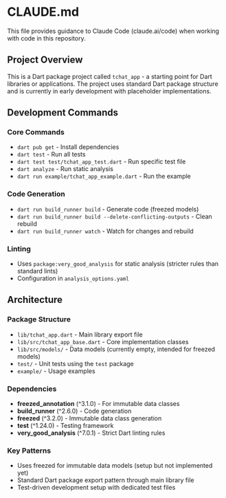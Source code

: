 # CLAUDE.md

This file provides guidance to Claude Code (claude.ai/code) when working with code in this repository.

## Project Overview

This is a Dart package project called `tchat_app` - a starting point for Dart libraries or applications. The project uses standard Dart package structure and is currently in early development with placeholder implementations.

## Development Commands

### Core Commands

- `dart pub get` - Install dependencies
- `dart test` - Run all tests  
- `dart test test/tchat_app_test.dart` - Run specific test file
- `dart analyze` - Run static analysis
- `dart run example/tchat_app_example.dart` - Run the example

### Code Generation

- `dart run build_runner build` - Generate code (freezed models)
- `dart run build_runner build --delete-conflicting-outputs` - Clean rebuild
- `dart run build_runner watch` - Watch for changes and rebuild

### Linting

- Uses `package:very_good_analysis` for static analysis (stricter rules than standard lints)
- Configuration in `analysis_options.yaml`

## Architecture

### Package Structure

- `lib/tchat_app.dart` - Main library export file
- `lib/src/tchat_app_base.dart` - Core implementation classes
- `lib/src/models/` - Data models (currently empty, intended for freezed models)
- `test/` - Unit tests using the `test` package
- `example/` - Usage examples

### Dependencies

- **freezed_annotation** (^3.1.0) - For immutable data classes
- **build_runner** (^2.6.0) - Code generation
- **freezed** (^3.2.0) - Immutable data class generation
- **test** (^1.24.0) - Testing framework
- **very_good_analysis** (^7.0.1) - Strict Dart linting rules

### Key Patterns

- Uses freezed for immutable data models (setup but not implemented yet)
- Standard Dart package export pattern through main library file
- Test-driven development setup with dedicated test files
